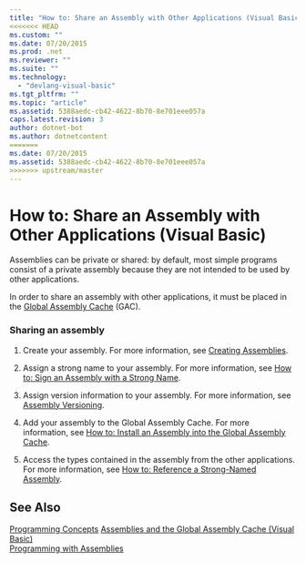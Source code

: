 ```yaml
---
title: "How to: Share an Assembly with Other Applications (Visual Basic)"
<<<<<<< HEAD
ms.custom: ""
ms.date: 07/20/2015
ms.prod: .net
ms.reviewer: ""
ms.suite: ""
ms.technology: 
  - "devlang-visual-basic"
ms.tgt_pltfrm: ""
ms.topic: "article"
ms.assetid: 5388aedc-cb42-4622-8b70-8e701eee057a
caps.latest.revision: 3
author: dotnet-bot
ms.author: dotnetcontent
=======
ms.date: 07/20/2015
ms.assetid: 5388aedc-cb42-4622-8b70-8e701eee057a
>>>>>>> upstream/master
---
```

# How to: Share an Assembly with Other Applications (Visual Basic)
Assemblies can be private or shared: by default, most simple programs consist of a private assembly because they are not intended to be used by other applications.  
  
 In order to share an assembly with other applications, it must be placed in the [Global Assembly Cache](../../../../framework/app-domains/gac.md) (GAC).  
  
### Sharing an assembly  
  
1.  Create your assembly. For more information, see [Creating Assemblies](../../../../framework/app-domains/create-assemblies.md).  
  
2.  Assign a strong name to your assembly. For more information, see [How to: Sign an Assembly with a Strong Name](../../../../framework/app-domains/how-to-sign-an-assembly-with-a-strong-name.md).  
  
3.  Assign version information to your assembly. For more information, see [Assembly Versioning](../../../../framework/app-domains/assembly-versioning.md).  
  
4.  Add your assembly to the Global Assembly Cache. For more information, see [How to: Install an Assembly into the Global Assembly Cache](../../../../framework/app-domains/how-to-install-an-assembly-into-the-gac.md).  
  
5.  Access the types contained in the assembly from the other applications. For more information, see [How to: Reference a Strong-Named Assembly](http://msdn.microsoft.com/library/4c6a406a-b5eb-44fa-b4ed-4e95bb95a813).  
  
## See Also  
 [Programming Concepts](../../../../visual-basic/programming-guide/concepts/index.md)
 [Assemblies and the Global Assembly Cache (Visual Basic)](../../../../visual-basic/programming-guide/concepts/assemblies-gac/index.md)  
 [Programming with Assemblies](../../../../framework/app-domains/programming-with-assemblies.md)
